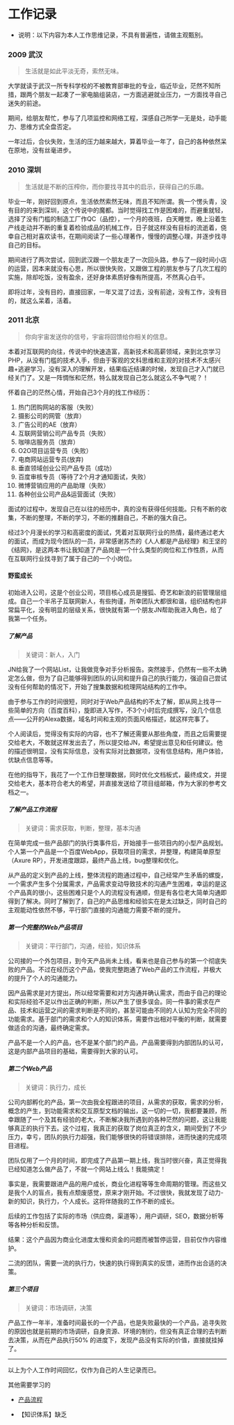 工作记录
===
* 说明：以下内容为本人工作思维记录，不具有普遍性，请做主观甄别。

### 2009 武汉
> 生活就是如此平淡无奇，索然无味。

 大学就读于武汉一所专科学校的不被教育部审批的专业，临近毕业，茫然不知所措，跟两个朋友一起凑了一家电脑组装店，一方面逃避就业压力，一方面找寻自己迷失的前途。
 
 期间，给朋友帮忙，参与了几项监控和网络工程，深感自己所学一无是处，动手能力、思维方式全盘否定。
 
  一年过后，合伙失败，生活的压力越来越大，算着毕业一年了，自己的各种依然呆在原地，没有丝毫进步。
 
### 2010 深圳

> 生活就是不断的压榨你，而你要找寻其中的启示，获得自己的乐趣。
  
  毕业一年，刚好回到原点，生活依然索然无味，而且不知所谓。我一个愣头青，没有目的的来到深圳，这个传说中的魔都。当时觉得找工作是困难的，而避重就轻，选择了没有门槛的制造工厂作QC（品控），一个月的夜班，白天睡觉，晚上沿着生产线走动并不断的重复着检验成品的机械工作，日子就这样没有目标的流逝着，侥幸自己相对喜欢读书，在期间阅读了一些心理著作，慢慢的调整心理，并逐步找寻自己的目标。
  
  期间进行了两次尝试，回到武汉跟一个朋友走了一次回头路，参与了一段时间小店的运营，因本来就没有心思，所以很快失败，又跟做工程的朋友参与了几次工程的实施，除却吃饭，没有盈余，还好身体素质好像有所提高，不然真心白干。
  
  即将过年，没有目的，直接回家，一年又混了过去，没有前途，没有工作，没有目的，就这么呆着，活着。
  
### 2011 北京

> 你向宇宙发送你的信号，宇宙将回馈给你相关的信息。

本着对互联网的向往，传说中的快速造富，高新技术和高薪领域，来到北京学习PHP，从没有门槛的技术入手，但由于客观的文科思维和主观的对技术不太感兴趣+逃避学习，没有深入的理解开发，结果临近结课的时候，发现自己才入门就已经关门了。又是一阵惆怅和茫然，特么就发现自己怎么就这么不争气呢？！

怀着自己的茫然心情，开始自己3个月的找工作经历：

1. 热门团购网站的客服（失败）
2. 摄影公司的网管（放弃）
3. 广告公司的AE（放弃）
4. 互联网营销公司产品专员（失败）
5. 咖啡店服务员（放弃）
6. O2O项目运营专员（失败）
7. 电商网站运营专员(放弃)
8. 垂直领域创业公司产品专员（成功）
9. 百度审核专员（等待了2个月才通知面试，失败）
10. 微博营销应用的产品助理（失败）
11. 各种创业公司产品&运营面试（失败）

面试的过程中，发现自己在以往的经历中，真的没有获得任何技能。只有不断的收集，不断的整理，不断的学习，不断的推翻自己，不断的强大自己。

经过3个月漫长的学习和高密度的面试，凭着对互联网行业的热情，最终通过老大的面试，而成为现今团队的一员，非常感谢苏杰的《人人都是产品经理》和王坚的《结网》，是这两本书让我知道了产品岗是一个什么类型的岗位和工作性质，从而在互联网行业找寻到了属于自己的一个小岗位。

#### 野蛮成长

初始进入公司，这是个创业公司，项目核心成员是搜狐、奇艺和新浪的前管理层组成。自己一个半吊子互联网新人，有些拘谨，所幸团队大都很和谐，组织结构也非常扁平化，没有明显的层级关系，很快就有第一个朋友JN帮助我进入角色，给了我第一个任务。

##### 了解产品

> 关键词：新人，入门

JN给我了一个网站List，让我做竞争对手分析报告。突然接手，仍然有一些不太确定怎么做，但为了自己能够得到团队的认同和提升自己的执行能力，强迫自己尝试没有任何帮助的情况下，开始了搜集数据和梳理网站结构的工作中。

由于参与工作的时间很短，同时对于Web产品结构的不太了解，即从网上找寻一些简单的方向（百度百科），旋即进入写作，不3个小时后完成撰写，没几个信息点——公开的Alexa数据，域名时间和主观的页面风格描述，就这样完事了。

个人阅读后，觉得没有实际的内容，也不了解还需要从那些角度，而且之后需要提交给老大，不敢就这样发出去了，所以提交给JN，希望提出意见和任何建议。他的描述很明显，没有实际信息，没有实际对比数据项，没有信息结构，用户体验，优缺点信息等等。 

在他的指导下，我花了一个工作日整理数据，同时优化文档板式，最终成文，并提交给老大，基本符合老大的希望，并直接发送给了项目组邮箱，作为大家的参考文档之一。

##### 了解产品工作流程

> 关键词：需求获取，判断，整理，基本沟通

在简单完成一些产品部门的执行类事件后，开始接手一些项目内的小型产品规划。个人第一个产品是一个百度WebApp，获取项目的需求，并整理，构建简单原型（Axure RP），开发进度跟踪，最终产品上线，bug整理和优化。

从产品的定义到产品的上线，整体流程的跑通过程中，自己经常产生矛盾的螺旋，一个需求产生多个分属需求，产品需求变动导致技术的沟通产生困难，幸运的是这个产品真的很小，这些困难只是个人的流程没有通顺，但是有各位老大简单沟通即得到了解决。同时了解到了，自己的产品思维和经验实在是太过缺乏，同时自己的主观能动性依然不够，平行部门直接的沟通能力需要不断的提升。

##### 第一个完整的Web产品项目

> 关键词：平行部门，沟通，经验，知识体系

公司接的一个外包项目，到今天产品尚未上线，看来也是自己参与的第一个彻底失败的产品。不过在经历这个产品，使我完整跑通了Web产品的工作流程，并极大的提升了个人的沟通能力。

因产品需求是对方提出，所以经常需要和对方沟通并确认需求，而由于自己的理论和实际经验不足以作出正确的判断，所以产生了很多误会。同一件事的需求在产品、技术和运营之间的需求判断是不同的，甚至可能由不同的人认知为完全不同的功能需求。基于部门的需求和个人的知识体系，需要作出相对平衡的判断，就需要做适合的沟通，最终确定需求。

产品不是一个人的产品，也不是某个部门的产品，产品需要得到内部团队的认可，这是内部产品项目的基础，需要得到大家的认可。

##### 第二个Web产品

> 关键词：执行力，成长

公司内部孵化的产品，第一次由我全程跟进的项目，从需求的获取，需求的分析，概念的产生，到功能需求和交互原型文档的输出，这一切的一切，我都要兼顾，所幸跟随了一个及其有经验的老大，不断解决我所遇到的各种茫然的问题，这让我能够真正的执行下去。这个过程，我真正的获取了岗位真正的含义，期间受到了不少压力，幸亏，团队的执行力超强，我们能够很快的将错误排除，进而快速的完成项目进程。

团队仅用了一个月的时间，即完成了产品第一期上线，我当时很兴奋，真正觉得我已经知道怎么做产品了，不就一个网站上线么！我能搞定！

事实是，我需要跟进产品的用户成长，商业化进程等等生命周期的管理。而这些又是我个人的盲点，我有点颓废感觉，原来才刚开始。不过很快，我就发现了动力-新的知识，执行力，个人成长。这将伴随我的工作不断的成长。

后续的工作包括了实际的市场（供应商，渠道等），用户调研，SEO，数据分析等等各种分析和反馈。

结果：这个产品因为商业化进度太慢和资金的问题而被暂停运营，目前仅作内容维护。

二流的团队，需要一流的执行力，快速的执行得到真实的反馈，进而作出合适的决策。

##### 第三个项目

> 关键词：市场调研，决策

产品工作一年半，准备时间最长的一个产品，也是失败最快的一个产品，追寻失败的原因也就是前期的市场调研，自身资源、环境的制约，但没有真正合理的去判断去决策，从而在产品执行50% 的进度下，发现产品没有实际的价值，直接就挂掉了。

***

以上为个人工作时间回忆，仅作为自己的人生记录而已。

其他需要学习的

* [产品流程](http://www.douban.com/note/259486657/)

* 【知识体系】缺乏



